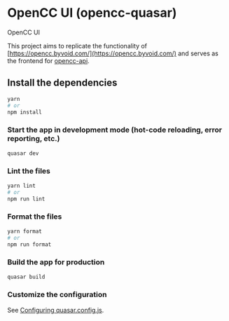# OpenCC UI (opencc-quasar)

OpenCC UI

This project aims to replicate the functionality of [https://opencc.byvoid.com/](https://opencc.byvoid.com/) and serves as the frontend for [opencc-api](https://github.com/e-yst/opencc-api).

## Install the dependencies

```bash
yarn
# or
npm install
```

### Start the app in development mode (hot-code reloading, error reporting, etc.)

```bash
quasar dev
```

### Lint the files

```bash
yarn lint
# or
npm run lint
```

### Format the files

```bash
yarn format
# or
npm run format
```

### Build the app for production

```bash
quasar build
```

### Customize the configuration

See [Configuring quasar.config.js](https://v2.quasar.dev/quasar-cli-vite/quasar-config-js).
